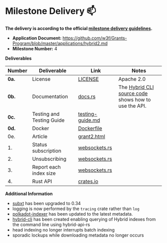 # Milestone Delivery :mailbox:

**The delivery is according to the official [milestone delivery guidelines](https://github.com/w3f/Grants-Program/blob/master/docs/Support%20Docs/milestone-deliverables-guidelines.md).**  

* **Application Document:** https://github.com/w3f/Grants-Program/blob/master/applications/hybrid2.md
* **Milestone Number:** 4

**Deliverables**

| Number | Deliverable | Link | Notes |
| ------------- | ------------- | ------------- |------------- |
| **0a.** | License | [LICENSE](https://github.com/hybrid-explorer/hybrid-api-rs/blob/milestone-2.4/LICENSE) | Apache 2.0 | 
| **0b.** | Documentation | [docs.rs](https://docs.rs/hybrid-api/latest/hybrid_api/) | The [Hybrid CLI source code](https://github.com/hybrid-explorer/hybrid-cli/blob/master/src/main.rs) shows how to use the API. |
| **0c.** | Testing and Testing Guide | [testing-guide.md](https://github.com/hybrid-explorer/hybrid-indexer/blob/milestone-2.4/doc/testing-guide.md) | |
| **0d.** | Docker | [Dockerfile](https://github.com/hybrid-explorer/polkadot-indexer/blob/milestone-2.4/Dockerfile) | |
| 0e. | Article | [grant2.html](https://book.hybridscan.app/announcements/grant2.html) | |
| 1. | Status subscription | [websockets.rs](https://github.com/hybrid-explorer/hybrid-indexer/blob/16c66d0e9df6e6e77b9f5f78e5dcd715fe8c793c/src/websockets.rs#L220) | |
| 2. | Unsubscribing | [websockets.rs](https://github.com/hybrid-explorer/hybrid-indexer/blob/16c66d0e9df6e6e77b9f5f78e5dcd715fe8c793c/src/websockets.rs#L231) | |
| 3. | Report each index size | [websockets.rs](https://github.com/hybrid-explorer/hybrid-indexer/blob/16c66d0e9df6e6e77b9f5f78e5dcd715fe8c793c/src/websockets.rs#L234) | |
| 4. | Rust API | [crates.io](https://crates.io/crates/hybrid-api) | |

**Additional Information**
* [subxt](https://github.com/paritytech/subxt) has been upgraded to 0.34
* logging is now performed by the `tracing` crate rather than `log`
* [polkadot-indexer](https://github.com/hybrid-explorer/polkadot-indexer/) has been updated to the latest metadata.
* [hybrid-cli](https://github.com/hybrid-explorer/hybrid-cli) has been created enabling querying of Hybrid indexes from the command line using hybrid-api-rs
* head indexing no longer interrupts batch indexing
* sporadic lockups while downloading metadata no longer occurs
